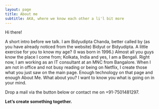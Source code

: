 ```yaml
---
layout: page
title: About me
subtitle: AKA, where we know each other a li'l bit more
---
```


Hi there!

A short intro before we talk. I am Bidyudipta Chanda, better called by (as you have already noticed from the website) Bidyut or Bidyudipta. A little exercise for you to know my age? (I was born in 1996.) Almost all you guys know the place I come from; Kolkata, India and yes, I am a Bengali. Right now, I am working as an IT consultant at an MNC from Bangalore. When I am not in office and not busy reading or being on Netflix, I create those what you just saw on the main page. Enough technology on that page and enough About Me. What about you? I want to know you what is going on in your mind.

Drop a mail via the button below or contact me on +91-7501481297.

**Let’s create something together.**
